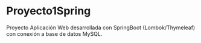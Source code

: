 # Proyecto1Spring
Proyecto Aplicación Web desarrollada con SpringBoot (Lombok/Thymeleaf) con conexión a base de datos MySQL.
